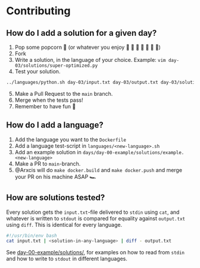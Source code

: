 # Contributing

## How do I add a solution for a given day?

1. Pop some popcorn :popcorn: (or whatever you enjoy :lollipop: :champagne: :milk_glass: :wine_glass: :tropical_drink: :chocolate_bar: :beer:)
2. Fork
3. Write a solution, in the language of your choice. Example: `vim day-03/solutions/super-optimized.py`
4. Test your solution.

```sh
../languages/python.sh day-03/input.txt day-03/output.txt day-03/solutions/super-optimized.py
```

5. Make a Pull Request to the `main` branch.
6. Merge when the tests pass!
7. Remember to have fun :tada:


## How do I add a language?

1. Add the language you want to the `Dockerfile`
2. Add a language test-script in `languages/<new-language>.sh`
3. Add an example solution in `days/day-00-example/solutions/example.<new-language>`
4. Make a PR to `main`-branch.
5. @Arxcis will do `make docker.build` and `make docker.push` and merge your PR on his machine ASAP :racing_car:

## How are solutions tested?

Every solution gets the `input.txt`-file delivered to `stdin` using `cat`, and whatever is written to `stdout` is compared for equality against `output.txt` using `diff`. This is identical for every language.

```sh
#!/usr/bin/env bash
cat input.txt | <solution-in-any-language> | diff - output.txt
```
See [day-00-example/solutions/](https://github.com/Arxcis/adventofcode2020/tree/main/days/day-00-example/solutions), for examples on how to read from `stdin` and how to write to `stdout` in different languages.
